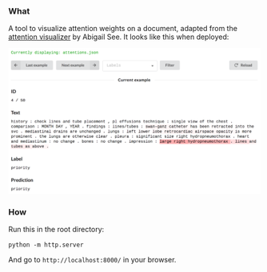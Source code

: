 ### What

A tool to visualize attention weights on a document, adapted from the [attention visualizer](https://github.com/abisee/attn_vis) by Abigail See. It looks like this when deployed:

![Screenshot](img/screenshot.png "Screenshot")


### How

Run this in the root directory:

```  
python -m http.server
```

And go to `http://localhost:8000/` in your browser.


